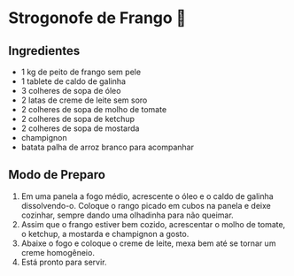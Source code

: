 # Strogonofe de Frango :chicken:

## Ingredientes

- 1 kg de peito de frango sem pele
- 1 tablete de caldo de galinha
- 3 colheres de sopa de óleo
- 2 latas de creme de leite sem soro
- 2 colheres de sopa de molho de tomate
- 2 colheres de sopa de ketchup
- 2 colheres de sopa de mostarda
- champignon
- batata palha de arroz branco para acompanhar

## Modo de Preparo

1. Em uma panela a fogo médio, acrescente o óleo e o caldo de galinha dissolvendo-o. Coloque o rango picado em cubos na panela e deixe cozinhar, sempre dando uma olhadinha para não queimar. 
2. Assim que o frango estiver bem cozido, acrescentar o molho de tomate, o ketchup, a mostarda e champignon a gosto.
3. Abaixe o fogo e coloque o creme de leite, mexa bem até se tornar um creme homogêneio.
4. Está pronto para servir.